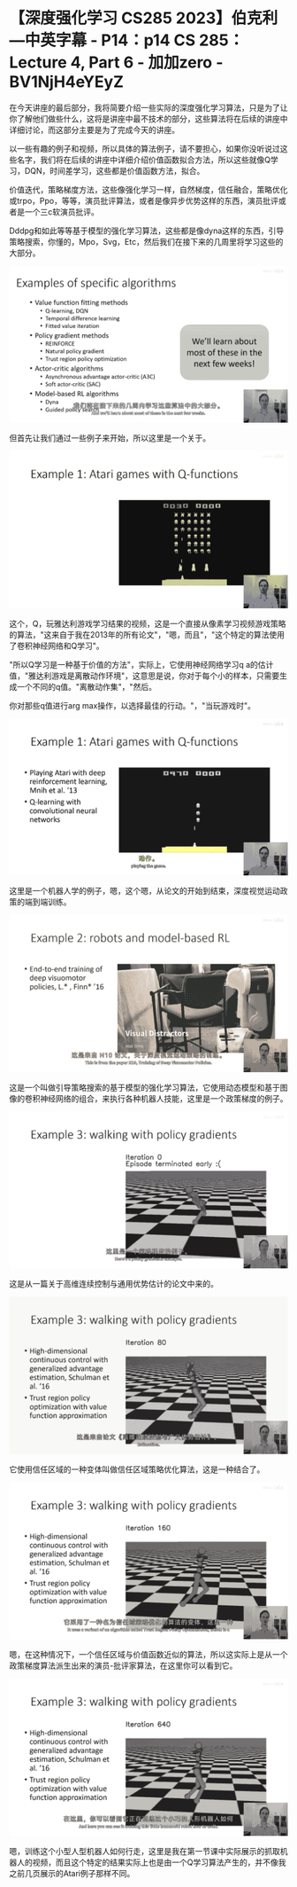 # 【深度强化学习 CS285 2023】伯克利—中英字幕 - P14：p14 CS 285： Lecture 4, Part 6 - 加加zero - BV1NjH4eYEyZ

在今天讲座的最后部分，我将简要介绍一些实际的深度强化学习算法，只是为了让你了解他们做些什么，这将是讲座中最不技术的部分，这些算法将在后续的讲座中详细讨论，而这部分主要是为了完成今天的讲座。

以一些有趣的例子和视频，所以具体的算法例子，请不要担心，如果你没听说过这些名字，我们将在后续的讲座中详细介绍价值函数拟合方法，所以这些就像Q学习，DQN，时间差学习，这些都是价值函数方法，拟合。

价值迭代，策略梯度方法，这些像强化学习一样，自然梯度，信任融合，策略优化或trpo，Ppo，等等，演员批评算法，或者是像异步优势这样的东西，演员批评或者是一个三c软演员批评。

Dddpg和如此等等基于模型的强化学习算法，这些都是像dyna这样的东西，引导策略搜索，你懂的，Mpo，Svg，Etc，然后我们在接下来的几周里将学习这些的大部分。



![](img/adceffc1ac7537067a8afb3312c229af_1.png)

但首先让我们通过一些例子来开始，所以这里是一个关于。

![](img/adceffc1ac7537067a8afb3312c229af_3.png)

这个，Q，玩雅达利游戏学习结果的视频，这是一个直接从像素学习视频游戏策略的算法，"这来自于我在2013年的所有论文"，"嗯，而且"，"这个特定的算法使用了卷积神经网络和Q学习"。

"所以Q学习是一种基于价值的方法"，实际上，它使用神经网络学习q a的估计值，"雅达利游戏是离散动作环境"，这意思是说，你对于每个小的样本，只需要生成一个不同的q值。"离散动作集"，"然后。

你对那些q值进行arg max操作，以选择最佳的行动。"，"当玩游戏时"。

![](img/adceffc1ac7537067a8afb3312c229af_5.png)

这里是一个机器人学的例子，嗯，这个嗯，从论文的开始到结束，深度视觉运动政策的端到端训练。

![](img/adceffc1ac7537067a8afb3312c229af_7.png)

这是一个叫做引导策略搜索的基于模型的强化学习算法，它使用动态模型和基于图像的卷积神经网络的组合，来执行各种机器人技能，这里是一个政策梯度的例子。



![](img/adceffc1ac7537067a8afb3312c229af_9.png)

这是从一篇关于高维连续控制与通用优势估计的论文中来的。

![](img/adceffc1ac7537067a8afb3312c229af_11.png)

它使用信任区域的一种变体叫做信任区域策略优化算法，这是一种结合了。

![](img/adceffc1ac7537067a8afb3312c229af_13.png)

嗯，在这种情况下，一个信任区域与价值函数近似的算法，所以这实际上是从一个政策梯度算法派生出来的演员-批评家算法，在这里你可以看到它。



![](img/adceffc1ac7537067a8afb3312c229af_15.png)

嗯，训练这个小型人型机器人如何行走，这里是我在第一节课中实际展示的抓取机器人的视频，而且这个特定的结果实际上也是由一个Q学习算法产生的，并不像我之前几页展示的Atari例子那样不同。

